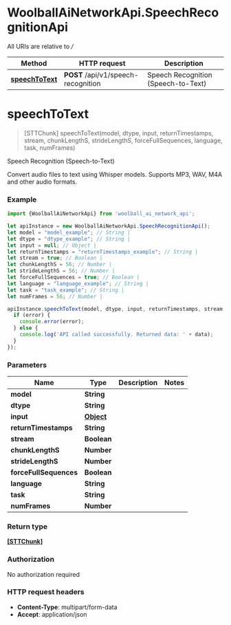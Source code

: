 # WoolballAiNetworkApi.SpeechRecognitionApi

All URIs are relative to */*

Method | HTTP request | Description
------------- | ------------- | -------------
[**speechToText**](SpeechRecognitionApi.md#speechToText) | **POST** /api/v1/speech-recognition | Speech Recognition (Speech-to-Text)

<a name="speechToText"></a>
# **speechToText**
> [STTChunk] speechToText(model, dtype, input, returnTimestamps, stream, chunkLengthS, strideLengthS, forceFullSequences, language, task, numFrames)

Speech Recognition (Speech-to-Text)

Convert audio files to text using Whisper models. Supports MP3, WAV, M4A and other audio formats.

### Example
```javascript
import {WoolballAiNetworkApi} from 'woolball_ai_network_api';

let apiInstance = new WoolballAiNetworkApi.SpeechRecognitionApi();
let model = "model_example"; // String | 
let dtype = "dtype_example"; // String | 
let input = null; // Object | 
let returnTimestamps = "returnTimestamps_example"; // String | 
let stream = true; // Boolean | 
let chunkLengthS = 56; // Number | 
let strideLengthS = 56; // Number | 
let forceFullSequences = true; // Boolean | 
let language = "language_example"; // String | 
let task = "task_example"; // String | 
let numFrames = 56; // Number | 

apiInstance.speechToText(model, dtype, input, returnTimestamps, stream, chunkLengthS, strideLengthS, forceFullSequences, language, task, numFrames, (error, data, response) => {
  if (error) {
    console.error(error);
  } else {
    console.log('API called successfully. Returned data: ' + data);
  }
});
```

### Parameters

Name | Type | Description  | Notes
------------- | ------------- | ------------- | -------------
 **model** | **String**|  | 
 **dtype** | **String**|  | 
 **input** | [**Object**](.md)|  | 
 **returnTimestamps** | **String**|  | 
 **stream** | **Boolean**|  | 
 **chunkLengthS** | **Number**|  | 
 **strideLengthS** | **Number**|  | 
 **forceFullSequences** | **Boolean**|  | 
 **language** | **String**|  | 
 **task** | **String**|  | 
 **numFrames** | **Number**|  | 

### Return type

[**[STTChunk]**](STTChunk.md)

### Authorization

No authorization required

### HTTP request headers

 - **Content-Type**: multipart/form-data
 - **Accept**: application/json

